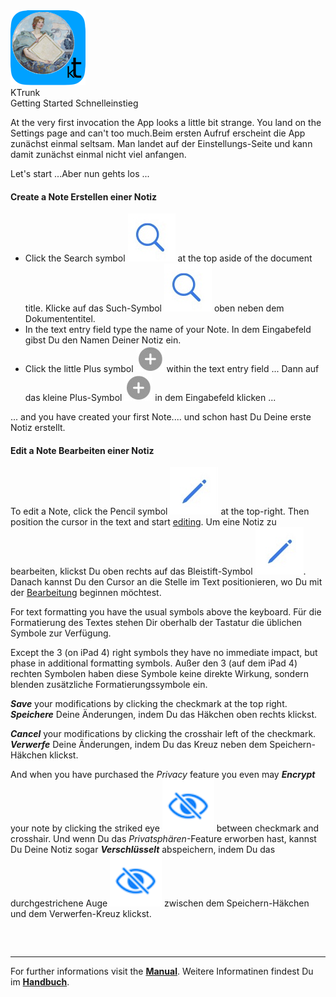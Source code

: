<div class="hGrid">
  <div class="grid-1">
    <img src="logo120.png">
  </div>
  <div class="grid-2">
    <div class="gridTitle">KTrunk</div>
    <div class="gridTitle">
      <span class="en">Getting Started</span>
      <span class="de">Schnelleinstieg</span>
    </div>
  </div>
<div class="gridBreak"></div>
</div>


<p><span class="en">At the very first invocation the App looks a little bit strange. You land on the Settings page and can't too much.</span><span class="de">Beim ersten Aufruf erscheint die App zunächst einmal seltsam. Man landet auf der Einstellungs-Seite und kann damit zunächst einmal nicht viel anfangen.</span></p>
<p><span class="en">Let's start ...</span><span class="de">Aber nun gehts los ...</span></p>
<h4>
  <span class="en">Create a Note</span>
  <span class="de">Erstellen einer Notiz</span>
</h4>
<ul>
  <li>
    <span class="en">Click the Search symbol <img src="Manual/buttons/search.jpg" class="inLineImg"> at the top aside of the document title.</span>
    <span class="de">Klicke auf das Such-Symbol <img src="Manual/buttons/search.jpg" class="inLineImg">  oben neben dem Dokumententitel.</span>
  </li>
  <li>
    <span class="en">In the text entry field type the name of your Note.</span>
    <span class="de">In dem Eingabefeld gibst Du den Namen Deiner Notiz ein.</span>
  </li>
  <li>
    <span class="en">Click the little Plus symbol <img src="Manual/buttons/createNew.jpg" class="inLineImg"> within the text entry field ...</span>
    <span class="de">Dann auf das kleine Plus-Symbol <img src="Manual/buttons/createNew.jpg" class="inLineImg"> in dem Eingabefeld klicken ...</span>
  </li>
</ul>
<p><span class="en">... and you have created your first Note.</span><span class="de">... und schon hast Du Deine erste Notiz erstellt.</span></p>
<h4>
  <span class="en">Edit a Note</span>
  <span class="de">Bearbeiten einer Notiz</span>
</h4>
<p>
  <span class="en">To edit a Note, click the Pencil symbol <img src="Manual/buttons/edit.jpg" class="inLineImg"> at the top-right. Then position the cursor in the text and start <a href="Manual/EditMode.html">editing</a>.</span>
  <span class="de">Um eine Notiz zu bearbeiten, klickst Du oben rechts auf das Bleistift-Symbol <img src="Manual/buttons/edit.jpg" class="inLineImg">. Danach kannst Du den Cursor an die Stelle im Text positionieren, wo Du mit der <a href="Manual/EditMode.html">Bearbeitung</a> beginnen möchtest.</span>
</p>
<p>
  <span class="en">For text formatting you have the usual symbols above the keyboard.</span>
  <span class="de">Für die Formatierung des Textes stehen Dir oberhalb der Tastatur die üblichen Symbole zur Verfügung.</span>
</p>
<p>
  <span class="en">Except the 3 (on iPad 4) right symbols they have no immediate impact, but phase in additional formatting symbols.</span>
  <span class="de">Außer den 3 (auf dem iPad 4) rechten Symbolen haben diese Symbole keine direkte Wirkung, sondern blenden zusätzliche Formatierungssymbole ein.</span>
</p>
<p>
  <span class="en"><b><i>Save</i></b> your modifications by clicking the checkmark at the top right.</span>
  <span class="de"><b><i>Speichere</i></b> Deine Änderungen, indem Du das Häkchen oben rechts klickst.</span>
</p>
<p>
  <span class="en"><b><i>Cancel</i></b> your modifications by clicking the crosshair left of the checkmark.</span>
  <span class="de"><b><i>Verwerfe</i></b> Deine Änderungen, indem Du das Kreuz neben dem Speichern-Häkchen klickst.</span>
</p>
<p>
  <span class="en">And when you have purchased the <i>Privacy</i> feature you even may <b><i>Encrypt</i></b> your note by clicking the striked eye <img src="Manual/buttons/eyeEncrypt.jpg" class="inLineImg"> between checkmark and crosshair.</span>
  <span class="de">Und wenn Du das <i>Privatsphären</i>-Feature erworben hast, kannst Du Deine Notiz sogar <b><i>Verschlüsselt</i></b> abspeichern, indem Du das durchgestrichene Auge <img src="Manual/buttons/eyeEncrypt.jpg" class="inLineImg"> zwischen dem Speichern-Häkchen und dem Verwerfen-Kreuz klickst.</span>
</p>
<h3>&nbsp;</h3>
<hr>
<p>
  <span class="en" align="center">For further informations visit the <b><a href="Manual.html">Manual</a></b>.</span>
  <span class="de" align="center">Weitere Informatinen findest Du im <b><a href="Manual.html">Handbuch</a></b>.</span>
<p>
